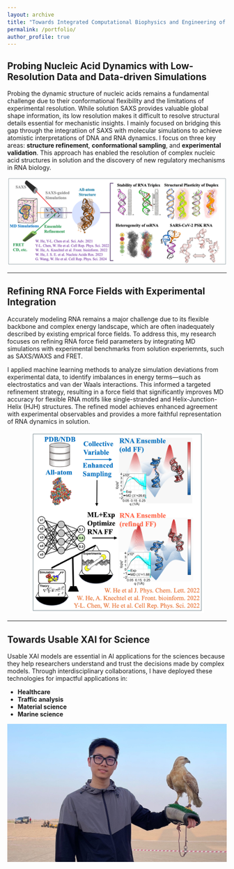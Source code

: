 ```yaml
---
layout: archive
title: "Towards Integrated Computational Biophysics and Engineering of Biomolecules"
permalink: /portfolio/
author_profile: true
---
```


## Probing Nucleic Acid Dynamics with Low-Resolution Data and Data-driven Simulations

Probing the dynamic structure of nucleic acids remains a fundamental challenge due to their conformational flexibility and the limitations of experimental resolution. While solution SAXS provides valuable global shape information, its low resolution makes it difficult to resolve structural details essential for mechanistic insights. I mainly focused on bridging this gap through the integratiion of SAXS with molecular simulations to achieve atomistic interpretations of DNA and RNA dynamics. I focus on three key areas: **structure refinement**, **conformational sampling**, and **experimental validation**. This approach has enabled the resolution of complex nucleic acid structures in solution and the discovery of new regulatory mechanisms in RNA biology.

<div align="center">
  <img src="/images/framework1.png" width="1000">
</div>

---

## Refining RNA Force Fields with Experimental Integration

Accurately modeling RNA remains a major challenge due to its flexible backbone and complex energy landscape, which are often inadequately described by existing emprical force fields. To address this, my research focuses on refining RNA force field parameters by integrating MD simulations with experimental benchmarks from solution experiemnts, such as SAXS/WAXS and FRET.

I applied machine learning methods to analyze simulation deviations from experimental data, to identify imbalances in energy terms—such as electrostatics and van der Waals interactions. This informed a targeted refinement strategy, resulting in a force field that significantly improves MD accuracy for flexible RNA motifs like single-stranded and Helix-Junction-Helix (HJH) structures. The refined model achieves enhanced agreement with experimental observables and provides a more faithful representation of RNA dynamics in solution.

<div align="center">
  <img src="/images/framework2.png" width="400">
</div>

---

## Towards Usable XAI for Science

Usable XAI models are essential in AI applications for the sciences because they help researchers understand and trust the decisions made by complex models. Through interdisciplinary collaborations, I have deployed these technologies for impactful applications in:

- **Healthcare**
- **Traffic analysis**
- **Material science**
- **Marine science**

<div align="center">
  <img src="/images/profile.jpg" width="600">
</div>
